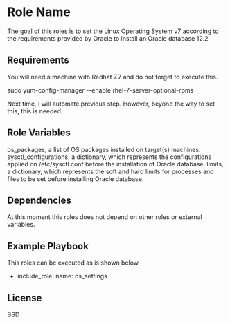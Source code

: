 Role Name
=========

The goal of this roles is to set the Linux Operating System v7 according to the requirements provided by Oracle to install an Oracle database 12.2

Requirements
------------

You will need a machine with Redhat 7.7 and do not forget to execute this.

sudo yum-config-manager --enable rhel-7-server-optional-rpms

Next time, I will automate previous step. However, beyond the way to set this, this is needed.

Role Variables
--------------
os_packages, a list of OS packages installed on target(s) machines.
sysctl_configurations, a dictionary, which represents the configurations applied on /etc/sysctl.conf before the installation of Oracle database.
limits, a dictionary, which represents the soft and hard limits for processes and files to be set before installing Oracle database.


Dependencies
------------
At this moment this roles does not depend on other roles or external variables.

Example Playbook
----------------

This roles can be executed as is shown below.

   - include_role:
      name: os_settings

License
-------

BSD
